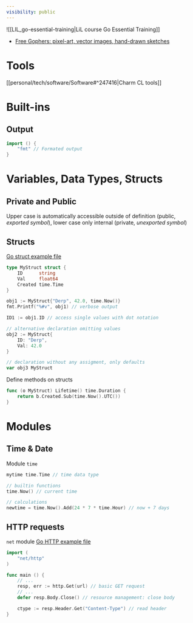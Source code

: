 ```yaml
---
visibility: public
---
```

![[LIL_go-essential-training|LiL course Go Essential Training]]

- [Free Gophers: pixel-art, vector images, hand-drawn sketches](https://github.com/egonelbre/gophers)

# Tools
[[personal/tech/software/Software#^247416|Charm CL tools]]


# Built-ins
## Output
```go
import () {
    "fmt" // Formated output
}
```


# Variables, Data Types, Structs

## Private and Public
Upper case is automatically accessible outside of definition (public, *exported symbol*), lower case only internal (private, *unexported symbol*)

## Structs
[Go struct example file](file://.snippets/go/struct.go)
```go
type MyStruct struct {
    ID      string
    Val     float64
    Created time.Time
}

obj1 := MyStruct{"Derp", 42.0, time.Now()}
fmt.Printf("%#v", obj1) // verbose output

ID1 := obj1.ID // access single values with dot notation

// alternative declaration omitting values
obj2 := MyStruct{
    ID: "Derp",
    Val: 42.0
}

// declaration without any assigment, only defaults
var obj3 MyStruct
```

Define methods on structs
```go
func (o MyStruct) Lifetime() time.Duration {
    return b.Created.Sub(time.Now().UTC())
}
```


# Modules

## Time & Date
Module `time`
```go
mytime time.Time // time data type

// builtin functions
time.Now() // current time

// calculations
newtime = time.Now().Add(24 * 7 * time.Hour) // now + 7 days
```

## HTTP requests
`net` module
[Go HTTP example file](file://.snippets/go/http.go)
```go
import (
    "net/http"
)

func main () {
    // ...
    resp, err := http.Get(url) // basic GET request
    // ...
    defer resp.Body.Close() // resource management: close body

    ctype := resp.Header.Get("Content-Type") // read header
}
```
